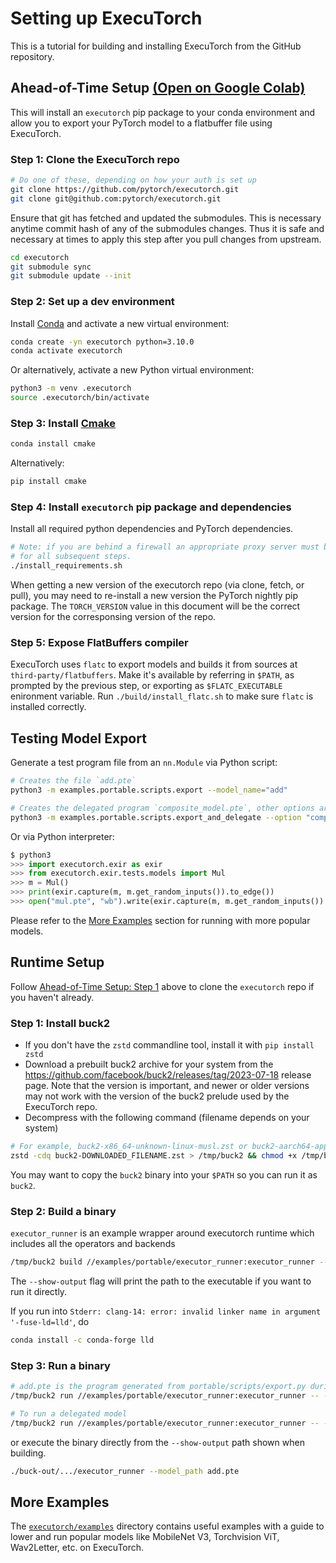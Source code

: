 <!--- DEPRECATED This document is moved to executorch/docs/source/getting-started-setup.md---->

# Setting up ExecuTorch

This is a tutorial for building and installing ExecuTorch from the GitHub
repository.

## Ahead-of-Time Setup [(Open on Google Colab)](https://colab.research.google.com/drive/1m8iU4y7CRVelnnolK3ThS2l2gBo7QnAP#scrollTo=1o2t3LlYJQY5)

This will install an `executorch` pip package to your conda environment and
allow you to export your PyTorch model to a flatbuffer file using ExecuTorch.

### Step 1: Clone the ExecuTorch repo

```bash
# Do one of these, depending on how your auth is set up
git clone https://github.com/pytorch/executorch.git
git clone git@github.com:pytorch/executorch.git
```

Ensure that git has fetched and updated the submodules. This is necessary
anytime commit hash of any of the submodules changes. Thus it is safe and
necessary at times to apply this step after you pull changes from upstream.

```bash
cd executorch
git submodule sync
git submodule update --init
```

### Step 2: Set up a dev environment

Install
[Conda](https://conda.io/projects/conda/en/latest/user-guide/install/index.html)
and activate a new virtual environment:

```bash
conda create -yn executorch python=3.10.0
conda activate executorch
```

Or alternatively, activate a new Python virtual environment:

```bash
python3 -m venv .executorch
source .executorch/bin/activate
```

### Step 3: Install [Cmake](https://cmake.org/download)

```bash
conda install cmake
```

Alternatively:

```bash
pip install cmake
```

### Step 4: Install `executorch` pip package and dependencies

Install all required python dependencies and PyTorch dependencies.

```bash
# Note: if you are behind a firewall an appropriate proxy server must be setup
# for all subsequent steps.
./install_requirements.sh
```

When getting a new version of the executorch repo (via clone, fetch, or pull),
you may need to re-install a new version the PyTorch nightly pip package. The
`TORCH_VERSION` value in this document will be the correct version for the
corresponsing version of the repo.

### Step 5: Expose FlatBuffers compiler

ExecuTorch uses `flatc` to export models and builds it from sources at
`third-party/flatbuffers`. Make it's available by referring in `$PATH`,
as prompted by the previous step, or exporting as `$FLATC_EXECUTABLE`
enironment variable.
Run `./build/install_flatc.sh` to make sure `flatc` is installed correctly.

## Testing Model Export

Generate a test program file from an `nn.Module` via Python script:

```bash
# Creates the file `add.pte`
python3 -m examples.portable.scripts.export --model_name="add"

# Creates the delegated program `composite_model.pte`, other options are "whole" and "partition"
python3 -m examples.portable.scripts.export_and_delegate --option "composite"
```

Or via Python interpreter:

```python
$ python3
>>> import executorch.exir as exir
>>> from executorch.exir.tests.models import Mul
>>> m = Mul()
>>> print(exir.capture(m, m.get_random_inputs()).to_edge())
>>> open("mul.pte", "wb").write(exir.capture(m, m.get_random_inputs()).to_edge().to_executorch().buffer)
```

Please refer to the [More Examples](./00_setting_up_executorch.md#more-examples)
section for running with more popular models.

## Runtime Setup

Follow
[Ahead-of-Time Setup: Step 1](./00_setting_up_executorch.md#step-1-clone-the-executorch-repo)
above to clone the `executorch` repo if you haven't already.

### Step 1: Install buck2

- If you don't have the `zstd` commandline tool, install it with `pip install zstd`
- Download a prebuilt buck2 archive for your system from the https://github.com/facebook/buck2/releases/tag/2023-07-18 release page. Note that the version is important, and newer or older versions may not work with the version of the buck2 prelude used by the ExecuTorch repo.
- Decompress with the following command (filename depends on your system)

```bash
# For example, buck2-x86_64-unknown-linux-musl.zst or buck2-aarch64-apple-darwin.zst
zstd -cdq buck2-DOWNLOADED_FILENAME.zst > /tmp/buck2 && chmod +x /tmp/buck2
```

You may want to copy the `buck2` binary into your `$PATH` so you can run it as `buck2`.

### Step 2: Build a binary

`executor_runner` is an example wrapper around executorch runtime which includes all the operators and backends

```bash
/tmp/buck2 build //examples/portable/executor_runner:executor_runner --show-output
```

The `--show-output` flag will print the path to the executable if you want to run it directly.

If you run into `Stderr: clang-14: error: invalid linker name in argument '-fuse-ld=lld'`, do
```bash
conda install -c conda-forge lld
```

### Step 3: Run a binary

```bash
# add.pte is the program generated from portable/scripts/export.py during AOT Setup Step 3
/tmp/buck2 run //examples/portable/executor_runner:executor_runner -- --model_path add.pte

# To run a delegated model
/tmp/buck2 run //examples/portable/executor_runner:executor_runner -- --model_path composite_model.pte
```

or execute the binary directly from the `--show-output` path shown when building.

```bash
./buck-out/.../executor_runner --model_path add.pte
```

## More Examples

The [`executorch/examples`](https://github.com/pytorch/executorch/blob/main/examples) directory contains useful examples with a guide to lower and run
popular models like MobileNet V3, Torchvision ViT, Wav2Letter, etc. on ExecuTorch.
